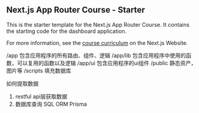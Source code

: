 ## Next.js App Router Course - Starter

This is the starter template for the Next.js App Router Course. It contains the starting code for the dashboard application.

For more information, see the [course curriculum](https://nextjs.org/learn) on the Next.js Website.

/app 包含应用程序的所有路由、组件、逻辑
/app/lib 包含应用程序中使用的函数，可以复用的函数以及逻辑
/app/ui 包含应用程序的ui组件
/public 静态资产，图片等
/scripts 填充数据库



如何提取数据
1. restful api层获取数据
2. 数据库查询 SQL ORM Prisma
